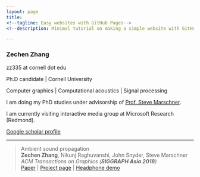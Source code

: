 ```yaml
---
layout: page
title: 
<!--tagline: Easy websites with GitHub Pages-->
<!--description: Minimal tutorial on making a simple website with GitHub Pages-->

---
```


### Zechen Zhang

zz335 at cornell dot edu

Ph.D candidate 
| 
Cornell University

Computer graphics 
| 
Computational acoustics 
| 
Signal processing 

I am doing my PhD studies under advisorship of [Prof. Steve Marschner](https://www.cs.cornell.edu/~srm/). 

I am currently visiting interactive media group at Microsoft Research (Redmond). 

[Google scholar profile](https://scholar.google.com/citations?hl=en&user=RBDHu9UAAAAJ&view_op=list_works&authuser=1&gmla=AJsN-F7-xJ-lFabohOk8iR_vInc7314F38GcgjprXTWMlz5Qu0eqU3JYjJY22_f0SQln2eVbm7cqvWmnW6qqBqyoQLDnvhKmTA)

---

> Ambient sound propagation  
> **Zechen Zhang**, Nikunj Raghuvanshi, John Snyder, Steve Marschner  
> *ACM Transactions on Graphics (**SIGGRAPH Asia 2018**)*  
[Paper](http://www.cs.cornell.edu/projects/ambientsound/SAsia-2018-ambient2.pdf)
|
[Project page](http://www.cs.cornell.edu/projects/ambientsound) 
| 
[Headphone demo](https://vimeo.com/292495561)
